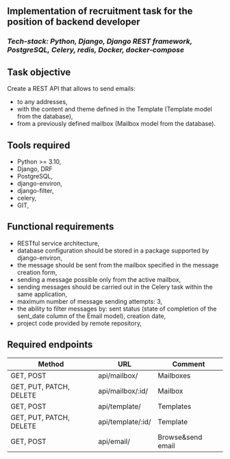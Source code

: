 ## Implementation of recruitment task for the position of backend developer
### _Tech-stack: Python, Django, Django REST framework, PostgreSQL, Celery, redis, Docker, docker-compose_

## Task objective

Create a REST API that allows to send emails:
* to any addresses,
* with the content and theme defined in the Template (Template model from the database),
* from a previously defined mailbox (Mailbox model from the database).

## Tools required

* Python >= 3.10,
* Django, DRF
* PostgreSQL,
* django-environ,
* django-filter,
* celery,
* GIT,

## Functional requirements

* RESTful service architecture,
* database configuration should be stored in a package supported by django-environ,
* the message should be sent from the mailbox specified in the message creation form,
* sending a message possible only from the active mailbox,
* sending messages should be carried out in the Celery task within the same application,
* maximum number of message sending attempts: 3,
* the ability to filter messages by: sent status (state of completion of the sent_date column of the Email model), creation date,
* project code provided by remote repository,

## Required endpoints

| Method      | URL         |Comment      |
| ----------- | ----------- | ----------- |
| GET, POST      | api/mailbox/       | Mailboxes             |
| GET, PUT, PATCH, DELETE   | api/mailbox/:id/        | Mailbox |
| GET, POST | api/template/ | Templates |
| GET, PUT, PATCH, DELETE | api/template/:id/ | Template |
| GET, POST | api/email/ | Browse&send email |
